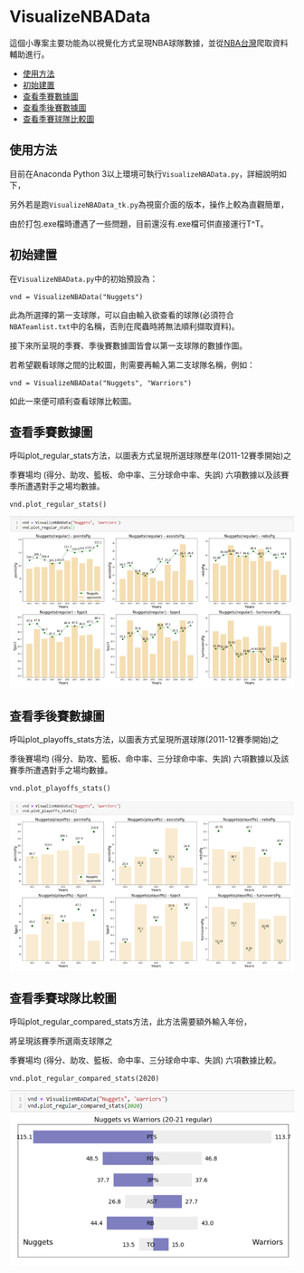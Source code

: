 # VisualizeNBAData

這個小專案主要功能為以視覺化方式呈現NBA球隊數據，並從[NBA台灣](https://nba.udn.com/nba/index)爬取資料輔助進行。
+ [使用方法](#使用方法)
+ [初始建置](#初始建置)
+ [查看季賽數據圖](#查看季賽數據圖)
+ [查看季後賽數據圖](#查看季後賽數據圖)
+ [查看季賽球隊比較圖](#查看季賽球隊比較圖)

## 使用方法

目前在Anaconda Python 3以上環境可執行```VisualizeNBAData.py```，詳細說明如下，

另外若是跑```VisualizeNBAData_tk.py```為視窗介面的版本，操作上較為直觀簡單，

由於打包.exe檔時遭遇了一些問題，目前還沒有.exe檔可供直接運行T^T。

## 初始建置
在```VisualizeNBAData.py```中的初始預設為：
```
vnd = VisualizeNBAData("Nuggets")
```
此為所選擇的第一支球隊，可以自由輸入欲查看的球隊(必須符合```NBATeamlist.txt```中的名稱，否則在爬蟲時將無法順利擷取資料)。

接下來所呈現的季賽、季後賽數據圖皆會以第一支球隊的數據作圖。

若希望觀看球隊之間的比較圖，則需要再輸入第二支球隊名稱，例如：
```
vnd = VisualizeNBAData("Nuggets", "Warriors")
```
如此一來便可順利查看球隊比較圖。

## 查看季賽數據圖
呼叫plot_regular_stats方法，以圖表方式呈現所選球隊歷年(2011-12賽季開始)之

季賽場均 (得分、助攻、籃板、命中率、三分球命中率、失誤) 六項數據以及該賽季所遭遇對手之場均數據。
```
vnd.plot_regular_stats()
```
<img src="./Images/regular_stats.png">

## 查看季後賽數據圖
呼叫plot_playoffs_stats方法，以圖表方式呈現所選球隊(2011-12賽季開始)之

季後賽場均 (得分、助攻、籃板、命中率、三分球命中率、失誤) 六項數據以及該賽季所遭遇對手之場均數據。
```
vnd.plot_playoffs_stats()
```
<img src="./Images/playoffs_stats.png">

## 查看季賽球隊比較圖
呼叫plot_regular_compared_stats方法，此方法需要額外輸入年份，

將呈現該賽季所選兩支球隊之

季賽場均 (得分、助攻、籃板、命中率、三分球命中率、失誤) 六項數據比較。
```
vnd.plot_regular_compared_stats(2020)
```
<img src="./Images/regular_compared_stats.png">
